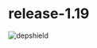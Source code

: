 # release-1.19
![depshield](https://depshield.sonatype.org/badges/depshield-prod/release-1.19/depshield.svg)
